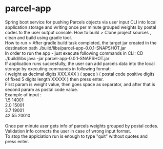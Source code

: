 # parcel-app

Spring boot service for pushing Parcels objects via user input CLI into local application storage and writing once per minute grouped weights by postal codes to the user output console.
How to build > Clone project sources , clean and build using gradle tool.<BR/>
How to run > After gradle build task completed, the target jar created in the destination path ./build/libs/parcel-app-0.0.1-SNAPSHOT.jar <BR/>
In order to run the app - just execute following commands in CLI: CD ./build/libs  java -jar parcel-app-0.0.1-SNAPSHOT.jar <BR/>
If application runs succesfully, the user can add parcels data into the local storage by executing commands in following format: <BR/>
( weight as decimal digits XXX.XXX ) ( space )  ( postal code positive digits of fixed 5 digits length XXXXX ) then press enter. <BR/>
First param is weight value, then goes space as separator, and after that is second param as postal code value. <BR/>
Example of input : <BR/>
1.5 14001 <BR/>
2.0 15001 <BR/>
3.7 19001 <BR/>
42.55 20010 <BR/>
<BR/>
Once per minute user gets info of parcels weights grouped by postal codes. <BR/>
Validation info corrects the user in case of wrong input format.<BR/>
To stop the applciation run is enough to type "quit" without quotes and press enter.

